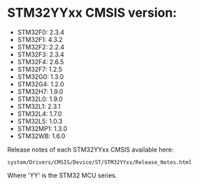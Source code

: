 # STM32YYxx CMSIS version:

  * STM32F0: 2.3.4
  * STM32F1: 4.3.2
  * STM32F2: 2.2.4
  * STM32F3: 2.3.4
  * STM32F4: 2.6.5
  * STM32F7: 1.2.5
  * STM32G0: 1.3.0
  * STM32G4: 1.2.0
  * STM32H7: 1.9.0
  * STM32L0: 1.9.0
  * STM32L1: 2.3.1
  * STM32L4: 1.7.0
  * STM32L5: 1.0.3
  * STM32MP1: 1.3.0
  * STM32WB: 1.6.0

Release notes of each STM32YYxx CMSIS available here:

`system/Drivers/CMSIS/Device/ST/STM32YYxx/Release_Notes.html`

Where 'YY' is the STM32 MCU series.
